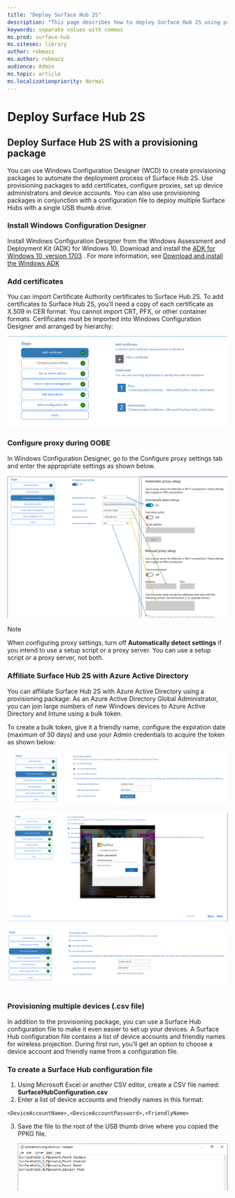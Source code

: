 ```yaml
---
title: "Deploy Surface Hub 2S"
description: "This page describes how to deploy Surface Hub 2S using provisioning packages and other tools."
keywords: separate values with commas
ms.prod: surface-hub
ms.sitesec: library
author: robmazz
ms.author: robmazz
audience: Admin
ms.topic: article
ms.localizationpriority: Normal
---
```


# Deploy Surface Hub 2S

## Deploy Surface Hub 2S with a provisioning package

You can use Windows Configuration Designer (WCD) to create provisioning packages to automate the deployment process of Surface Hub 2S. Use provisioning packages to add certificates, configure proxies, set up device administrators and device accounts. You can also use provisioning packages in conjunction with a configuration file to deploy multiple Surface Hubs with a single USB thumb drive.

### Install Windows Configuration Designer

Install Windows Configuration Designer from the Windows Assessment and Deployment Kit (ADK) for Windows 10. Download and install the [ADK for Windows 10, version 1703](https://go.microsoft.com/fwlink/p/?LinkId=845542) . For more information, see [Download and install the Windows ADK](https://docs.microsoft.com/en-us/windows-hardware/get-started/adk-install) 

### Add certificates

You can import Certificate Authority certificates to Surface Hub 2S.
To add certificates to Surface Hub 2S, you’ll need a copy of each certificate as X.509 in CER format. You cannot import CRT, PFX, or other container formats. Certificates must be imported into Windows Configuration Designer and arranged by hierarchy:

 ![Add certificates](images/sh2-wcd.png)

### Configure proxy during OOBE

In Windows Configuration Designer, go to the Configure proxy settings tab and enter the appropriate settings as shown below.

 ![Configure proxy settings](images/sh2-proxy.png) 

> [!NOTE]
> When configuring proxy settings, turn off **Automatically detect settings** if you intend to use a setup script or a proxy server. You can use a setup script *or* a proxy server, not both.

### Affiliate Surface Hub 2S with Azure Active Directory

You can affiliate Surface Hub 2S with Azure Active Directory using a provisioning package:
As an Azure Active Directory Global Administrator, you can join large numbers of new Windows devices to Azure Active Directory and Intune using a bulk token.

To create a bulk token, give it a friendly name, configure the expiration date (maximum of 30 days) and use your Admin credentials to acquire the token as shown below:

 ![Set up device admins](images/sh2-token.png) <br><br>
 ![Set up device admins](images/sh2-token2.png) <br><br>
 ![Set up device admins](images/sh2-token3.png) <br><br>

### Provisioning multiple devices (.csv file)

In addition to the provisioning package, you can use a Surface Hub configuration file to make it even easier to set up your devices. A Surface Hub configuration file contains a list of device accounts and friendly names for wireless projection. During first run, you’ll get an option to choose a device account and friendly name from a configuration file.

### To create a Surface Hub configuration file

1. Using Microsoft Excel or another CSV editor, create a CSV file named: **SurfaceHubConfiguration.csv**
2. Enter a list of device accounts and friendly names in this format:

```
<DeviceAccountName>,<DeviceAccountPassword>,<FriendlyName>
```

3. Save the file to the root of the USB thumb drive where you copied the PPKG file.

    ![Configuration file example](images/sh2-config-file.png)
